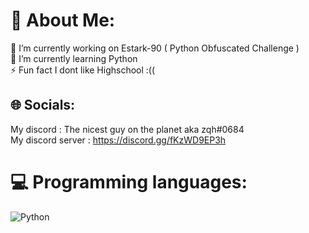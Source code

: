 # 💫 About Me:
🔭 I’m currently working on Estark-90 ( Python Obfuscated Challenge )<br>🌱 I’m currently learning Python<br>⚡ Fun fact I dont like Highschool :((


## 🌐 Socials:
My discord : The nicest guy on the planet  aka zqh#0684<br>
My discord server : https://discord.gg/fKzWD9EP3h
# 💻 Programming languages:
![Python](https://img.shields.io/badge/python-3670A0?style=for-the-badge&logo=python&logoColor=ffdd54)

<!-- Proudly created with GPRM ( https://gprm.itsvg.in ) -->
